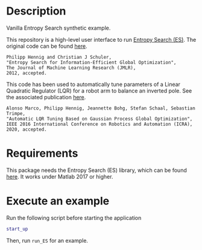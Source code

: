 Description
=========
Vanilla Entropy Search synthetic example.

This repository is a high-level user interface to run [Entropy Search (ES)](http://www.jmlr.org/papers/volume13/hennig12a/hennig12a.pdf). The original code can be found [here](https://github.com/ProbabilisticNumerics/entropy-search).

	Philipp Hennig and Christian J Schuler,
	"Entropy Search for Information-Efficient Global Optimization", 
	The Journal of Machine Learning Research (JMLR),
	2012, accepted.

This code has been used to automatically tune parameters of a Linear Quadratic Regulator (LQR) for a robot arm to balance an inverted pole. See the associated publication [here](https://arxiv.org/abs/1605.01950).

	Alonso Marco, Philipp Hennig, Jeannette Bohg, Stefan Schaal, Sebastian Trimpe,
	"Automatic LQR Tuning Based on Gaussian Process Global Optimization", 
	IEEE 2016 International Conference on Robotics and Automation (ICRA),
	2020, accepted.


Requirements
============
This package needs the Entropy Search (ES) library, which can be found [here](https://github.com/alonrot/ESlib).
It works under Matlab 2017 or higher.

Execute an example
==================
Run the following script before starting the application
```Matlab
start_up
```
Then, run `run_ES` for an example.

